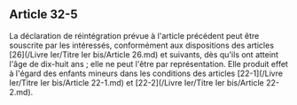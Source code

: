 Article 32-5
----
La déclaration de réintégration prévue à l'article précédent peut être souscrite
par les intéressés, conformément aux dispositions des articles [26](/Livre Ier/Titre Ier bis/Article 26.md) et suivants,
dès qu'ils ont atteint l'âge de dix-huit ans ; elle ne peut l'être par
représentation. Elle produit effet à l'égard des enfants mineurs dans les
conditions des articles [22-1](/Livre Ier/Titre Ier bis/Article 22-1.md) et [22-2](/Livre Ier/Titre Ier bis/Article 22-2.md).
